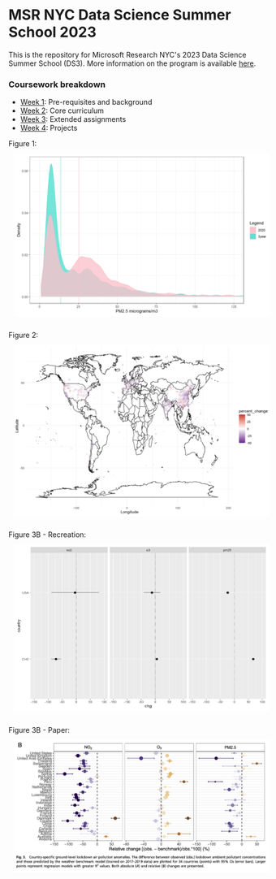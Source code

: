 # MSR NYC Data Science Summer School 2023

This is the repository for Microsoft Research NYC's 2023 Data Science Summer School (DS3). More information on the program is available [here](http://ds3.research.microsoft.com).

### Coursework breakdown

- [Week 1](week1/): Pre-requisites and background
- [Week 2](week2/): Core curriculum
- [Week 3](week3/): Extended assignments
- [Week 4](week4/): Projects

Figure 1:
<img style="margin: 10px; max-height: 550px; width: auto; @media (max-width: 550px) { max-height: 100%; width: auto; }" src="https://github.com/aleksgeorgi/MicrosoftResearchSummerDataScienceSchoolCoursework/blob/master/week4/Images/DensityPlot.png" alt="DensityPlot" />

Figure 2:
<img style="margin: 10px; max-height: 550px; width: auto; @media (max-width: 550px) { max-height: 100%; width: auto; }" src="https://github.com/aleksgeorgi/MicrosoftResearchSummerDataScienceSchoolCoursework/blob/master/week4/Images/WoldMap.png" alt="WorldMap" />

Figure 3B - Recreation:
<img style="margin: 10px; max-height: 550px; width: auto; @media (max-width: 550px) { max-height: 100%; width: auto; }" src="https://github.com/aleksgeorgi/MicrosoftResearchSummerDataScienceSchoolCoursework/blob/master/week4/Images/RelativeChange.png" alt="Relative Change" />

Figure 3B - Paper:
<img style="margin: 10px; max-height: 550px; width: auto; @media (max-width: 550px) { max-height: 100%; width: auto; }" src="https://github.com/aleksgeorgi/MicrosoftResearchSummerDataScienceSchoolCoursework/blob/master/week4/Images/Paper_Figure3B.png" alt="Relative Change" />
